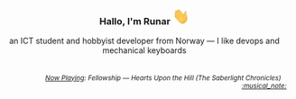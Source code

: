 <h3 align="center">Hallo, I'm Runar <img src="./assets/wave.gif" width="30px" height="30px"></h3>

<div align="center">an ICT student and hobbyist developer from Norway — I like devops and mechanical keyboards</div>

<br/>
<div align="right"><sub><h6>
  <a href="https://www.last.fm/user/runarsf">Now Playing</a>: Fellowship &mdash; Hearts Upon the Hill (The Saberlight Chronicles) &nbsp;&nbsp; <a href="https:&#x2F;&#x2F;www.last.fm&#x2F;music&#x2F;Fellowship&#x2F;_&#x2F;Hearts+Upon+the+Hill">:musical_note:</a>
</h6></sub></div>

